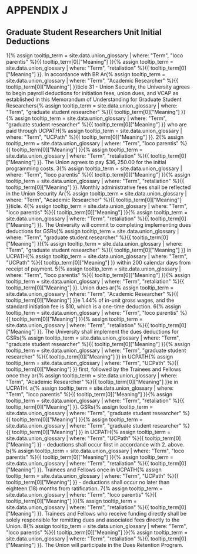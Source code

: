 # APPENDIX J 

## Graduate Student Researchers Unit Initial Deductions

1<span class="tooltip"><span class="tooltip-text">{% assign tooltip_term = site.data.union_glossary | where: "Term", "loco parentis" %}{{ tooltip_term[0]["Meaning"] }}</span></span><span class="tooltip"><span class="tooltip-text">{% assign tooltip_term = site.data.union_glossary | where: "Term", "retaliation" %}{{ tooltip_term[0]["Meaning"] }}</span></span>. In accordance with BR <span class="tooltip">Ar<span class="tooltip-text">{% assign tooltip_term = site.data.union_glossary | where: "Term", "Academic Researcher" %}{{ tooltip_term[0]["Meaning"] }}</span></span>ticle 31 - Union Security, the University agrees to begin payroll deductions for initiation fees, union dues, and VCAP as established in this Memorandum of Understanding for <span class="tooltip"><span class="tooltip">Graduate Student Researchers<span class="tooltip-text">{% assign tooltip_term = site.data.union_glossary | where: "Term", "graduate student researcher" %}{{ tooltip_term[0]["Meaning"] }}</span></span><span class="tooltip-text">{% assign tooltip_term = site.data.union_glossary | where: "Term", "graduate student researcher" %}{{ tooltip_term[0]["Meaning"] }}</span></span> who are paid through <span class="tooltip">UCPATH<span class="tooltip-text">{% assign tooltip_term = site.data.union_glossary | where: "Term", "UCPath" %}{{ tooltip_term[0]["Meaning"] }}</span></span>.
2<span class="tooltip"><span class="tooltip-text">{% assign tooltip_term = site.data.union_glossary | where: "Term", "loco parentis" %}{{ tooltip_term[0]["Meaning"] }}</span></span><span class="tooltip"><span class="tooltip-text">{% assign tooltip_term = site.data.union_glossary | where: "Term", "retaliation" %}{{ tooltip_term[0]["Meaning"] }}</span></span>. The Union agrees to pay $\$ 36,250.00$ for the initial programming costs.
3<span class="tooltip"><span class="tooltip-text">{% assign tooltip_term = site.data.union_glossary | where: "Term", "loco parentis" %}{{ tooltip_term[0]["Meaning"] }}</span></span><span class="tooltip"><span class="tooltip-text">{% assign tooltip_term = site.data.union_glossary | where: "Term", "retaliation" %}{{ tooltip_term[0]["Meaning"] }}</span></span>. Monthly administrative fees shall be reflected in the Union Security <span class="tooltip">Ar<span class="tooltip-text">{% assign tooltip_term = site.data.union_glossary | where: "Term", "Academic Researcher" %}{{ tooltip_term[0]["Meaning"] }}</span></span>ticle.
4<span class="tooltip"><span class="tooltip-text">{% assign tooltip_term = site.data.union_glossary | where: "Term", "loco parentis" %}{{ tooltip_term[0]["Meaning"] }}</span></span><span class="tooltip"><span class="tooltip-text">{% assign tooltip_term = site.data.union_glossary | where: "Term", "retaliation" %}{{ tooltip_term[0]["Meaning"] }}</span></span>. The University will commit to completing implementing dues deductions for <span class="tooltip"><span class="tooltip">GSRs<span class="tooltip-text">{% assign tooltip_term = site.data.union_glossary | where: "Term", "graduate student researcher" %}{{ tooltip_term[0]["Meaning"] }}</span></span><span class="tooltip-text">{% assign tooltip_term = site.data.union_glossary | where: "Term", "graduate student researcher" %}{{ tooltip_term[0]["Meaning"] }}</span></span> in <span class="tooltip">UCPATH<span class="tooltip-text">{% assign tooltip_term = site.data.union_glossary | where: "Term", "UCPath" %}{{ tooltip_term[0]["Meaning"] }}</span></span> within 200 calendar days from receipt of payment.
5<span class="tooltip"><span class="tooltip-text">{% assign tooltip_term = site.data.union_glossary | where: "Term", "loco parentis" %}{{ tooltip_term[0]["Meaning"] }}</span></span><span class="tooltip"><span class="tooltip-text">{% assign tooltip_term = site.data.union_glossary | where: "Term", "retaliation" %}{{ tooltip_term[0]["Meaning"] }}</span></span>. Union dues <span class="tooltip">ar<span class="tooltip-text">{% assign tooltip_term = site.data.union_glossary | where: "Term", "Academic Researcher" %}{{ tooltip_term[0]["Meaning"] }}</span></span>e 1.44% of in-unit gross wages, and the standard initiation fee is $\$ 10$, which is a one-time deduction.
6<span class="tooltip"><span class="tooltip-text">{% assign tooltip_term = site.data.union_glossary | where: "Term", "loco parentis" %}{{ tooltip_term[0]["Meaning"] }}</span></span><span class="tooltip"><span class="tooltip-text">{% assign tooltip_term = site.data.union_glossary | where: "Term", "retaliation" %}{{ tooltip_term[0]["Meaning"] }}</span></span>. The University shall implement the dues deductions for <span class="tooltip"><span class="tooltip">GSRs<span class="tooltip-text">{% assign tooltip_term = site.data.union_glossary | where: "Term", "graduate student researcher" %}{{ tooltip_term[0]["Meaning"] }}</span></span><span class="tooltip-text">{% assign tooltip_term = site.data.union_glossary | where: "Term", "graduate student researcher" %}{{ tooltip_term[0]["Meaning"] }}</span></span> in <span class="tooltip">UCPATH<span class="tooltip-text">{% assign tooltip_term = site.data.union_glossary | where: "Term", "UCPath" %}{{ tooltip_term[0]["Meaning"] }}</span></span> first, followed by the Trainees and Fellows once they <span class="tooltip">ar<span class="tooltip-text">{% assign tooltip_term = site.data.union_glossary | where: "Term", "Academic Researcher" %}{{ tooltip_term[0]["Meaning"] }}</span></span>e in UCPATH.
a<span class="tooltip"><span class="tooltip-text">{% assign tooltip_term = site.data.union_glossary | where: "Term", "loco parentis" %}{{ tooltip_term[0]["Meaning"] }}</span></span><span class="tooltip"><span class="tooltip-text">{% assign tooltip_term = site.data.union_glossary | where: "Term", "retaliation" %}{{ tooltip_term[0]["Meaning"] }}</span></span>. <span class="tooltip"><span class="tooltip">GSRs<span class="tooltip-text">{% assign tooltip_term = site.data.union_glossary | where: "Term", "graduate student researcher" %}{{ tooltip_term[0]["Meaning"] }}</span></span><span class="tooltip-text">{% assign tooltip_term = site.data.union_glossary | where: "Term", "graduate student researcher" %}{{ tooltip_term[0]["Meaning"] }}</span></span> in <span class="tooltip">UCPATH<span class="tooltip-text">{% assign tooltip_term = site.data.union_glossary | where: "Term", "UCPath" %}{{ tooltip_term[0]["Meaning"] }}</span></span> - deductions shall occur first in accordance with 2. above.
b<span class="tooltip"><span class="tooltip-text">{% assign tooltip_term = site.data.union_glossary | where: "Term", "loco parentis" %}{{ tooltip_term[0]["Meaning"] }}</span></span><span class="tooltip"><span class="tooltip-text">{% assign tooltip_term = site.data.union_glossary | where: "Term", "retaliation" %}{{ tooltip_term[0]["Meaning"] }}</span></span>. Trainees and Fellows once in <span class="tooltip">UCPATH<span class="tooltip-text">{% assign tooltip_term = site.data.union_glossary | where: "Term", "UCPath" %}{{ tooltip_term[0]["Meaning"] }}</span></span> - deductions shall occur no later than eighteen (18) months from ratification.
7<span class="tooltip"><span class="tooltip-text">{% assign tooltip_term = site.data.union_glossary | where: "Term", "loco parentis" %}{{ tooltip_term[0]["Meaning"] }}</span></span><span class="tooltip"><span class="tooltip-text">{% assign tooltip_term = site.data.union_glossary | where: "Term", "retaliation" %}{{ tooltip_term[0]["Meaning"] }}</span></span>. Trainees and Fellows who receive funding directly shall be solely responsible for remitting dues and associated fees directly to the Union.
8<span class="tooltip"><span class="tooltip-text">{% assign tooltip_term = site.data.union_glossary | where: "Term", "loco parentis" %}{{ tooltip_term[0]["Meaning"] }}</span></span><span class="tooltip"><span class="tooltip-text">{% assign tooltip_term = site.data.union_glossary | where: "Term", "retaliation" %}{{ tooltip_term[0]["Meaning"] }}</span></span>. The Union will participate in the Dues Retention Program.
